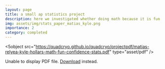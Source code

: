 ```yaml
---
layout: page
title: a small ap statistics project
description: here we investigated whether doing math because it is fun has an association with average confidence in solving math problems among high school students
img: assets/img/stats_paper_matias_kyle.png
importance: 2
category: completed
---
```



<5object src="https://quadcryo.github.io/quadcryo/projectpdf/matias-relyea-kyle-hollars-math-fun-confidence-stats.pdf" type="asset/pdf" />


 <object data="/quadcryo/projectpdf/matias-relyea-kyle-hollars-math-fun-confidence-stats.pdf" type="projectpdf/pdf" width="100%" height="500px">
      <p>Unable to display PDF file. <a href="/quadcryo/projectpdf/matias-relyea-kyle-hollars-math-fun-confidence-stats.pdf">Download</a> instead.</p>
    </object>


